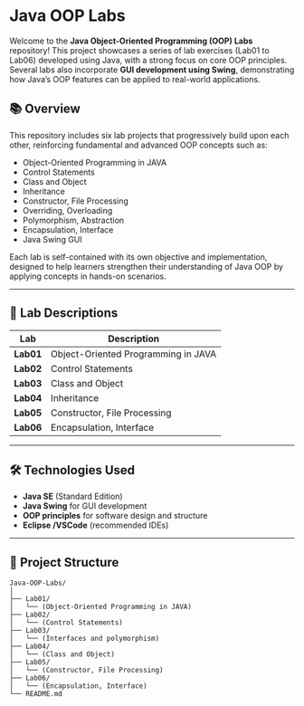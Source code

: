 # Java OOP Labs

Welcome to the **Java Object-Oriented Programming (OOP) Labs** repository! This project showcases a series of lab exercises (Lab01 to Lab06) developed using Java, with a strong focus on core OOP principles. Several labs also incorporate **GUI development using Swing**, demonstrating how Java’s OOP features can be applied to real-world applications.

## 📚 Overview

This repository includes six lab projects that progressively build upon each other, reinforcing fundamental and advanced OOP concepts such as:

- Object-Oriented Programming in JAVA 
- Control Statements  
- Class and Object  
- Inheritance  
- Constructor, File Processing 
- Overriding, Overloading 
- Polymorphism, Abstraction  
- Encapsulation, Interface  
- Java Swing GUI  

Each lab is self-contained with its own objective and implementation, designed to help learners strengthen their understanding of Java OOP by applying concepts in hands-on scenarios.

---

## 🧪 Lab Descriptions

| Lab | Description |
|-----|-------------|
| **Lab01** | Object-Oriented Programming in JAVA |
| **Lab02** | Control Statements |
| **Lab03** | Class and Object |
| **Lab04** | Inheritance |
| **Lab05** | Constructor, File Processing |
| **Lab06** | Encapsulation, Interface |

---

## 🛠️ Technologies Used

- **Java SE** (Standard Edition)
- **Java Swing** for GUI development
- **OOP principles** for software design and structure
- **Eclipse /VSCode** (recommended IDEs)

---

## 📁 Project Structure

```plaintext
Java-OOP-Labs/
│
├── Lab01/
│   └── (Object-Oriented Programming in JAVA)
├── Lab02/
│   └── (Control Statements)
├── Lab03/
│   └── (Interfaces and polymorphism)
├── Lab04/
│   └── (Class and Object)
├── Lab05/
│   └── (Constructor, File Processing)
├── Lab06/
│   └── (Encapsulation, Interface)
└── README.md
